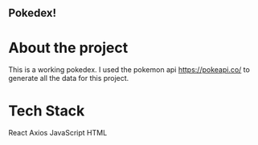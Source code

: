 ## Pokedex!

# About the project

This is a working pokedex. I used the pokemon api https://pokeapi.co/ to generate all the data for this project.

# Tech Stack

React
Axios
JavaScript
HTML
